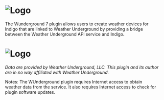 # ![Logo](https://github.com/DaveL17/WUnderground7/wiki/img/img_WUndergroundLogo.png)

The Wunderground 7 plugin allows users to create weather devices for Indigo that 
are linked to Weather Underground by providing a bridge between the Weather 
Underground API service and Indigo.

# ![Logo](https://github.com/DaveL17/WUnderground7/wiki/img/img_wundergroundLogo_4c_horz.png)

*Data are provided by Weather Underground, LLC. This plugin and its author are 
in no way affiliated with Weather Underground.*

Notes: The WUnderground plugin requires Internet access to
obtain weather data from the service. It also requires Internet 
access to check for plugin software updates.
